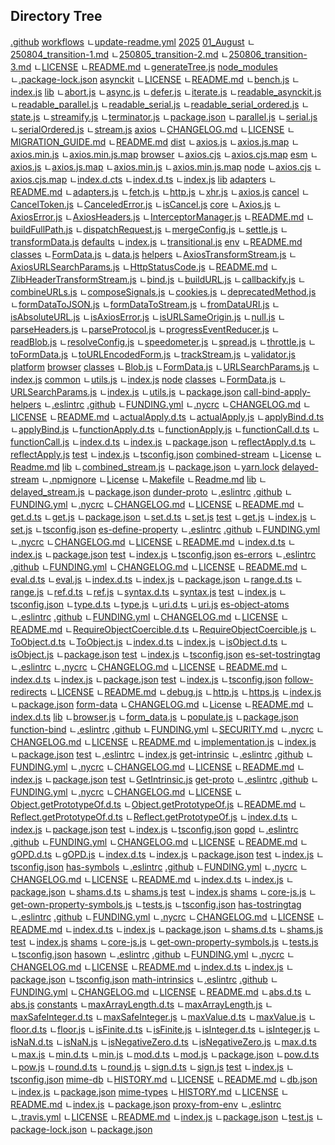 ## Directory Tree

[.github](https://github.com/kh1012/til/tree/main/.github)
  [workflows](https://github.com/kh1012/til/tree/main/.github/workflows)
      ㄴ[update-readme.yml](https://github.com/kh1012/til/blob/main/.github/workflows/update-readme.yml)
[2025](https://github.com/kh1012/til/tree/main/2025)
  [01_August](https://github.com/kh1012/til/tree/main/2025/01_August)
      ㄴ[250804_transition-1.md](https://github.com/kh1012/til/blob/main/2025/01_August/250804_transition-1.md)
      ㄴ[250805_transition-2.md](https://github.com/kh1012/til/blob/main/2025/01_August/250805_transition-2.md)
      ㄴ[250806_transition-3.md](https://github.com/kh1012/til/blob/main/2025/01_August/250806_transition-3.md)
  ㄴ[LICENSE](https://github.com/kh1012/til/blob/main/LICENSE)
  ㄴ[README.md](https://github.com/kh1012/til/blob/main/README.md)
  ㄴ[generateTree.js](https://github.com/kh1012/til/blob/main/generateTree.js)
[node_modules](https://github.com/kh1012/til/tree/main/node_modules)
    ㄴ[.package-lock.json](https://github.com/kh1012/til/blob/main/node_modules/.package-lock.json)
  [asynckit](https://github.com/kh1012/til/tree/main/node_modules/asynckit)
      ㄴ[LICENSE](https://github.com/kh1012/til/blob/main/node_modules/asynckit/LICENSE)
      ㄴ[README.md](https://github.com/kh1012/til/blob/main/node_modules/asynckit/README.md)
      ㄴ[bench.js](https://github.com/kh1012/til/blob/main/node_modules/asynckit/bench.js)
      ㄴ[index.js](https://github.com/kh1012/til/blob/main/node_modules/asynckit/index.js)
    [lib](https://github.com/kh1012/til/tree/main/node_modules/asynckit/lib)
        ㄴ[abort.js](https://github.com/kh1012/til/blob/main/node_modules/asynckit/lib/abort.js)
        ㄴ[async.js](https://github.com/kh1012/til/blob/main/node_modules/asynckit/lib/async.js)
        ㄴ[defer.js](https://github.com/kh1012/til/blob/main/node_modules/asynckit/lib/defer.js)
        ㄴ[iterate.js](https://github.com/kh1012/til/blob/main/node_modules/asynckit/lib/iterate.js)
        ㄴ[readable_asynckit.js](https://github.com/kh1012/til/blob/main/node_modules/asynckit/lib/readable_asynckit.js)
        ㄴ[readable_parallel.js](https://github.com/kh1012/til/blob/main/node_modules/asynckit/lib/readable_parallel.js)
        ㄴ[readable_serial.js](https://github.com/kh1012/til/blob/main/node_modules/asynckit/lib/readable_serial.js)
        ㄴ[readable_serial_ordered.js](https://github.com/kh1012/til/blob/main/node_modules/asynckit/lib/readable_serial_ordered.js)
        ㄴ[state.js](https://github.com/kh1012/til/blob/main/node_modules/asynckit/lib/state.js)
        ㄴ[streamify.js](https://github.com/kh1012/til/blob/main/node_modules/asynckit/lib/streamify.js)
        ㄴ[terminator.js](https://github.com/kh1012/til/blob/main/node_modules/asynckit/lib/terminator.js)
      ㄴ[package.json](https://github.com/kh1012/til/blob/main/node_modules/asynckit/package.json)
      ㄴ[parallel.js](https://github.com/kh1012/til/blob/main/node_modules/asynckit/parallel.js)
      ㄴ[serial.js](https://github.com/kh1012/til/blob/main/node_modules/asynckit/serial.js)
      ㄴ[serialOrdered.js](https://github.com/kh1012/til/blob/main/node_modules/asynckit/serialOrdered.js)
      ㄴ[stream.js](https://github.com/kh1012/til/blob/main/node_modules/asynckit/stream.js)
  [axios](https://github.com/kh1012/til/tree/main/node_modules/axios)
      ㄴ[CHANGELOG.md](https://github.com/kh1012/til/blob/main/node_modules/axios/CHANGELOG.md)
      ㄴ[LICENSE](https://github.com/kh1012/til/blob/main/node_modules/axios/LICENSE)
      ㄴ[MIGRATION_GUIDE.md](https://github.com/kh1012/til/blob/main/node_modules/axios/MIGRATION_GUIDE.md)
      ㄴ[README.md](https://github.com/kh1012/til/blob/main/node_modules/axios/README.md)
    [dist](https://github.com/kh1012/til/tree/main/node_modules/axios/dist)
        ㄴ[axios.js](https://github.com/kh1012/til/blob/main/node_modules/axios/dist/axios.js)
        ㄴ[axios.js.map](https://github.com/kh1012/til/blob/main/node_modules/axios/dist/axios.js.map)
        ㄴ[axios.min.js](https://github.com/kh1012/til/blob/main/node_modules/axios/dist/axios.min.js)
        ㄴ[axios.min.js.map](https://github.com/kh1012/til/blob/main/node_modules/axios/dist/axios.min.js.map)
      [browser](https://github.com/kh1012/til/tree/main/node_modules/axios/dist/browser)
          ㄴ[axios.cjs](https://github.com/kh1012/til/blob/main/node_modules/axios/dist/browser/axios.cjs)
          ㄴ[axios.cjs.map](https://github.com/kh1012/til/blob/main/node_modules/axios/dist/browser/axios.cjs.map)
      [esm](https://github.com/kh1012/til/tree/main/node_modules/axios/dist/esm)
          ㄴ[axios.js](https://github.com/kh1012/til/blob/main/node_modules/axios/dist/esm/axios.js)
          ㄴ[axios.js.map](https://github.com/kh1012/til/blob/main/node_modules/axios/dist/esm/axios.js.map)
          ㄴ[axios.min.js](https://github.com/kh1012/til/blob/main/node_modules/axios/dist/esm/axios.min.js)
          ㄴ[axios.min.js.map](https://github.com/kh1012/til/blob/main/node_modules/axios/dist/esm/axios.min.js.map)
      [node](https://github.com/kh1012/til/tree/main/node_modules/axios/dist/node)
          ㄴ[axios.cjs](https://github.com/kh1012/til/blob/main/node_modules/axios/dist/node/axios.cjs)
          ㄴ[axios.cjs.map](https://github.com/kh1012/til/blob/main/node_modules/axios/dist/node/axios.cjs.map)
      ㄴ[index.d.cts](https://github.com/kh1012/til/blob/main/node_modules/axios/index.d.cts)
      ㄴ[index.d.ts](https://github.com/kh1012/til/blob/main/node_modules/axios/index.d.ts)
      ㄴ[index.js](https://github.com/kh1012/til/blob/main/node_modules/axios/index.js)
    [lib](https://github.com/kh1012/til/tree/main/node_modules/axios/lib)
      [adapters](https://github.com/kh1012/til/tree/main/node_modules/axios/lib/adapters)
          ㄴ[README.md](https://github.com/kh1012/til/blob/main/node_modules/axios/lib/adapters/README.md)
          ㄴ[adapters.js](https://github.com/kh1012/til/blob/main/node_modules/axios/lib/adapters/adapters.js)
          ㄴ[fetch.js](https://github.com/kh1012/til/blob/main/node_modules/axios/lib/adapters/fetch.js)
          ㄴ[http.js](https://github.com/kh1012/til/blob/main/node_modules/axios/lib/adapters/http.js)
          ㄴ[xhr.js](https://github.com/kh1012/til/blob/main/node_modules/axios/lib/adapters/xhr.js)
        ㄴ[axios.js](https://github.com/kh1012/til/blob/main/node_modules/axios/lib/axios.js)
      [cancel](https://github.com/kh1012/til/tree/main/node_modules/axios/lib/cancel)
          ㄴ[CancelToken.js](https://github.com/kh1012/til/blob/main/node_modules/axios/lib/cancel/CancelToken.js)
          ㄴ[CanceledError.js](https://github.com/kh1012/til/blob/main/node_modules/axios/lib/cancel/CanceledError.js)
          ㄴ[isCancel.js](https://github.com/kh1012/til/blob/main/node_modules/axios/lib/cancel/isCancel.js)
      [core](https://github.com/kh1012/til/tree/main/node_modules/axios/lib/core)
          ㄴ[Axios.js](https://github.com/kh1012/til/blob/main/node_modules/axios/lib/core/Axios.js)
          ㄴ[AxiosError.js](https://github.com/kh1012/til/blob/main/node_modules/axios/lib/core/AxiosError.js)
          ㄴ[AxiosHeaders.js](https://github.com/kh1012/til/blob/main/node_modules/axios/lib/core/AxiosHeaders.js)
          ㄴ[InterceptorManager.js](https://github.com/kh1012/til/blob/main/node_modules/axios/lib/core/InterceptorManager.js)
          ㄴ[README.md](https://github.com/kh1012/til/blob/main/node_modules/axios/lib/core/README.md)
          ㄴ[buildFullPath.js](https://github.com/kh1012/til/blob/main/node_modules/axios/lib/core/buildFullPath.js)
          ㄴ[dispatchRequest.js](https://github.com/kh1012/til/blob/main/node_modules/axios/lib/core/dispatchRequest.js)
          ㄴ[mergeConfig.js](https://github.com/kh1012/til/blob/main/node_modules/axios/lib/core/mergeConfig.js)
          ㄴ[settle.js](https://github.com/kh1012/til/blob/main/node_modules/axios/lib/core/settle.js)
          ㄴ[transformData.js](https://github.com/kh1012/til/blob/main/node_modules/axios/lib/core/transformData.js)
      [defaults](https://github.com/kh1012/til/tree/main/node_modules/axios/lib/defaults)
          ㄴ[index.js](https://github.com/kh1012/til/blob/main/node_modules/axios/lib/defaults/index.js)
          ㄴ[transitional.js](https://github.com/kh1012/til/blob/main/node_modules/axios/lib/defaults/transitional.js)
      [env](https://github.com/kh1012/til/tree/main/node_modules/axios/lib/env)
          ㄴ[README.md](https://github.com/kh1012/til/blob/main/node_modules/axios/lib/env/README.md)
        [classes](https://github.com/kh1012/til/tree/main/node_modules/axios/lib/env/classes)
            ㄴ[FormData.js](https://github.com/kh1012/til/blob/main/node_modules/axios/lib/env/classes/FormData.js)
          ㄴ[data.js](https://github.com/kh1012/til/blob/main/node_modules/axios/lib/env/data.js)
      [helpers](https://github.com/kh1012/til/tree/main/node_modules/axios/lib/helpers)
          ㄴ[AxiosTransformStream.js](https://github.com/kh1012/til/blob/main/node_modules/axios/lib/helpers/AxiosTransformStream.js)
          ㄴ[AxiosURLSearchParams.js](https://github.com/kh1012/til/blob/main/node_modules/axios/lib/helpers/AxiosURLSearchParams.js)
          ㄴ[HttpStatusCode.js](https://github.com/kh1012/til/blob/main/node_modules/axios/lib/helpers/HttpStatusCode.js)
          ㄴ[README.md](https://github.com/kh1012/til/blob/main/node_modules/axios/lib/helpers/README.md)
          ㄴ[ZlibHeaderTransformStream.js](https://github.com/kh1012/til/blob/main/node_modules/axios/lib/helpers/ZlibHeaderTransformStream.js)
          ㄴ[bind.js](https://github.com/kh1012/til/blob/main/node_modules/axios/lib/helpers/bind.js)
          ㄴ[buildURL.js](https://github.com/kh1012/til/blob/main/node_modules/axios/lib/helpers/buildURL.js)
          ㄴ[callbackify.js](https://github.com/kh1012/til/blob/main/node_modules/axios/lib/helpers/callbackify.js)
          ㄴ[combineURLs.js](https://github.com/kh1012/til/blob/main/node_modules/axios/lib/helpers/combineURLs.js)
          ㄴ[composeSignals.js](https://github.com/kh1012/til/blob/main/node_modules/axios/lib/helpers/composeSignals.js)
          ㄴ[cookies.js](https://github.com/kh1012/til/blob/main/node_modules/axios/lib/helpers/cookies.js)
          ㄴ[deprecatedMethod.js](https://github.com/kh1012/til/blob/main/node_modules/axios/lib/helpers/deprecatedMethod.js)
          ㄴ[formDataToJSON.js](https://github.com/kh1012/til/blob/main/node_modules/axios/lib/helpers/formDataToJSON.js)
          ㄴ[formDataToStream.js](https://github.com/kh1012/til/blob/main/node_modules/axios/lib/helpers/formDataToStream.js)
          ㄴ[fromDataURI.js](https://github.com/kh1012/til/blob/main/node_modules/axios/lib/helpers/fromDataURI.js)
          ㄴ[isAbsoluteURL.js](https://github.com/kh1012/til/blob/main/node_modules/axios/lib/helpers/isAbsoluteURL.js)
          ㄴ[isAxiosError.js](https://github.com/kh1012/til/blob/main/node_modules/axios/lib/helpers/isAxiosError.js)
          ㄴ[isURLSameOrigin.js](https://github.com/kh1012/til/blob/main/node_modules/axios/lib/helpers/isURLSameOrigin.js)
          ㄴ[null.js](https://github.com/kh1012/til/blob/main/node_modules/axios/lib/helpers/null.js)
          ㄴ[parseHeaders.js](https://github.com/kh1012/til/blob/main/node_modules/axios/lib/helpers/parseHeaders.js)
          ㄴ[parseProtocol.js](https://github.com/kh1012/til/blob/main/node_modules/axios/lib/helpers/parseProtocol.js)
          ㄴ[progressEventReducer.js](https://github.com/kh1012/til/blob/main/node_modules/axios/lib/helpers/progressEventReducer.js)
          ㄴ[readBlob.js](https://github.com/kh1012/til/blob/main/node_modules/axios/lib/helpers/readBlob.js)
          ㄴ[resolveConfig.js](https://github.com/kh1012/til/blob/main/node_modules/axios/lib/helpers/resolveConfig.js)
          ㄴ[speedometer.js](https://github.com/kh1012/til/blob/main/node_modules/axios/lib/helpers/speedometer.js)
          ㄴ[spread.js](https://github.com/kh1012/til/blob/main/node_modules/axios/lib/helpers/spread.js)
          ㄴ[throttle.js](https://github.com/kh1012/til/blob/main/node_modules/axios/lib/helpers/throttle.js)
          ㄴ[toFormData.js](https://github.com/kh1012/til/blob/main/node_modules/axios/lib/helpers/toFormData.js)
          ㄴ[toURLEncodedForm.js](https://github.com/kh1012/til/blob/main/node_modules/axios/lib/helpers/toURLEncodedForm.js)
          ㄴ[trackStream.js](https://github.com/kh1012/til/blob/main/node_modules/axios/lib/helpers/trackStream.js)
          ㄴ[validator.js](https://github.com/kh1012/til/blob/main/node_modules/axios/lib/helpers/validator.js)
      [platform](https://github.com/kh1012/til/tree/main/node_modules/axios/lib/platform)
        [browser](https://github.com/kh1012/til/tree/main/node_modules/axios/lib/platform/browser)
          [classes](https://github.com/kh1012/til/tree/main/node_modules/axios/lib/platform/browser/classes)
              ㄴ[Blob.js](https://github.com/kh1012/til/blob/main/node_modules/axios/lib/platform/browser/classes/Blob.js)
              ㄴ[FormData.js](https://github.com/kh1012/til/blob/main/node_modules/axios/lib/platform/browser/classes/FormData.js)
              ㄴ[URLSearchParams.js](https://github.com/kh1012/til/blob/main/node_modules/axios/lib/platform/browser/classes/URLSearchParams.js)
            ㄴ[index.js](https://github.com/kh1012/til/blob/main/node_modules/axios/lib/platform/browser/index.js)
        [common](https://github.com/kh1012/til/tree/main/node_modules/axios/lib/platform/common)
            ㄴ[utils.js](https://github.com/kh1012/til/blob/main/node_modules/axios/lib/platform/common/utils.js)
          ㄴ[index.js](https://github.com/kh1012/til/blob/main/node_modules/axios/lib/platform/index.js)
        [node](https://github.com/kh1012/til/tree/main/node_modules/axios/lib/platform/node)
          [classes](https://github.com/kh1012/til/tree/main/node_modules/axios/lib/platform/node/classes)
              ㄴ[FormData.js](https://github.com/kh1012/til/blob/main/node_modules/axios/lib/platform/node/classes/FormData.js)
              ㄴ[URLSearchParams.js](https://github.com/kh1012/til/blob/main/node_modules/axios/lib/platform/node/classes/URLSearchParams.js)
            ㄴ[index.js](https://github.com/kh1012/til/blob/main/node_modules/axios/lib/platform/node/index.js)
        ㄴ[utils.js](https://github.com/kh1012/til/blob/main/node_modules/axios/lib/utils.js)
      ㄴ[package.json](https://github.com/kh1012/til/blob/main/node_modules/axios/package.json)
  [call-bind-apply-helpers](https://github.com/kh1012/til/tree/main/node_modules/call-bind-apply-helpers)
      ㄴ[.eslintrc](https://github.com/kh1012/til/blob/main/node_modules/call-bind-apply-helpers/.eslintrc)
    [.github](https://github.com/kh1012/til/tree/main/node_modules/call-bind-apply-helpers/.github)
        ㄴ[FUNDING.yml](https://github.com/kh1012/til/blob/main/node_modules/call-bind-apply-helpers/.github/FUNDING.yml)
      ㄴ[.nycrc](https://github.com/kh1012/til/blob/main/node_modules/call-bind-apply-helpers/.nycrc)
      ㄴ[CHANGELOG.md](https://github.com/kh1012/til/blob/main/node_modules/call-bind-apply-helpers/CHANGELOG.md)
      ㄴ[LICENSE](https://github.com/kh1012/til/blob/main/node_modules/call-bind-apply-helpers/LICENSE)
      ㄴ[README.md](https://github.com/kh1012/til/blob/main/node_modules/call-bind-apply-helpers/README.md)
      ㄴ[actualApply.d.ts](https://github.com/kh1012/til/blob/main/node_modules/call-bind-apply-helpers/actualApply.d.ts)
      ㄴ[actualApply.js](https://github.com/kh1012/til/blob/main/node_modules/call-bind-apply-helpers/actualApply.js)
      ㄴ[applyBind.d.ts](https://github.com/kh1012/til/blob/main/node_modules/call-bind-apply-helpers/applyBind.d.ts)
      ㄴ[applyBind.js](https://github.com/kh1012/til/blob/main/node_modules/call-bind-apply-helpers/applyBind.js)
      ㄴ[functionApply.d.ts](https://github.com/kh1012/til/blob/main/node_modules/call-bind-apply-helpers/functionApply.d.ts)
      ㄴ[functionApply.js](https://github.com/kh1012/til/blob/main/node_modules/call-bind-apply-helpers/functionApply.js)
      ㄴ[functionCall.d.ts](https://github.com/kh1012/til/blob/main/node_modules/call-bind-apply-helpers/functionCall.d.ts)
      ㄴ[functionCall.js](https://github.com/kh1012/til/blob/main/node_modules/call-bind-apply-helpers/functionCall.js)
      ㄴ[index.d.ts](https://github.com/kh1012/til/blob/main/node_modules/call-bind-apply-helpers/index.d.ts)
      ㄴ[index.js](https://github.com/kh1012/til/blob/main/node_modules/call-bind-apply-helpers/index.js)
      ㄴ[package.json](https://github.com/kh1012/til/blob/main/node_modules/call-bind-apply-helpers/package.json)
      ㄴ[reflectApply.d.ts](https://github.com/kh1012/til/blob/main/node_modules/call-bind-apply-helpers/reflectApply.d.ts)
      ㄴ[reflectApply.js](https://github.com/kh1012/til/blob/main/node_modules/call-bind-apply-helpers/reflectApply.js)
    [test](https://github.com/kh1012/til/tree/main/node_modules/call-bind-apply-helpers/test)
        ㄴ[index.js](https://github.com/kh1012/til/blob/main/node_modules/call-bind-apply-helpers/test/index.js)
      ㄴ[tsconfig.json](https://github.com/kh1012/til/blob/main/node_modules/call-bind-apply-helpers/tsconfig.json)
  [combined-stream](https://github.com/kh1012/til/tree/main/node_modules/combined-stream)
      ㄴ[License](https://github.com/kh1012/til/blob/main/node_modules/combined-stream/License)
      ㄴ[Readme.md](https://github.com/kh1012/til/blob/main/node_modules/combined-stream/Readme.md)
    [lib](https://github.com/kh1012/til/tree/main/node_modules/combined-stream/lib)
        ㄴ[combined_stream.js](https://github.com/kh1012/til/blob/main/node_modules/combined-stream/lib/combined_stream.js)
      ㄴ[package.json](https://github.com/kh1012/til/blob/main/node_modules/combined-stream/package.json)
      ㄴ[yarn.lock](https://github.com/kh1012/til/blob/main/node_modules/combined-stream/yarn.lock)
  [delayed-stream](https://github.com/kh1012/til/tree/main/node_modules/delayed-stream)
      ㄴ[.npmignore](https://github.com/kh1012/til/blob/main/node_modules/delayed-stream/.npmignore)
      ㄴ[License](https://github.com/kh1012/til/blob/main/node_modules/delayed-stream/License)
      ㄴ[Makefile](https://github.com/kh1012/til/blob/main/node_modules/delayed-stream/Makefile)
      ㄴ[Readme.md](https://github.com/kh1012/til/blob/main/node_modules/delayed-stream/Readme.md)
    [lib](https://github.com/kh1012/til/tree/main/node_modules/delayed-stream/lib)
        ㄴ[delayed_stream.js](https://github.com/kh1012/til/blob/main/node_modules/delayed-stream/lib/delayed_stream.js)
      ㄴ[package.json](https://github.com/kh1012/til/blob/main/node_modules/delayed-stream/package.json)
  [dunder-proto](https://github.com/kh1012/til/tree/main/node_modules/dunder-proto)
      ㄴ[.eslintrc](https://github.com/kh1012/til/blob/main/node_modules/dunder-proto/.eslintrc)
    [.github](https://github.com/kh1012/til/tree/main/node_modules/dunder-proto/.github)
        ㄴ[FUNDING.yml](https://github.com/kh1012/til/blob/main/node_modules/dunder-proto/.github/FUNDING.yml)
      ㄴ[.nycrc](https://github.com/kh1012/til/blob/main/node_modules/dunder-proto/.nycrc)
      ㄴ[CHANGELOG.md](https://github.com/kh1012/til/blob/main/node_modules/dunder-proto/CHANGELOG.md)
      ㄴ[LICENSE](https://github.com/kh1012/til/blob/main/node_modules/dunder-proto/LICENSE)
      ㄴ[README.md](https://github.com/kh1012/til/blob/main/node_modules/dunder-proto/README.md)
      ㄴ[get.d.ts](https://github.com/kh1012/til/blob/main/node_modules/dunder-proto/get.d.ts)
      ㄴ[get.js](https://github.com/kh1012/til/blob/main/node_modules/dunder-proto/get.js)
      ㄴ[package.json](https://github.com/kh1012/til/blob/main/node_modules/dunder-proto/package.json)
      ㄴ[set.d.ts](https://github.com/kh1012/til/blob/main/node_modules/dunder-proto/set.d.ts)
      ㄴ[set.js](https://github.com/kh1012/til/blob/main/node_modules/dunder-proto/set.js)
    [test](https://github.com/kh1012/til/tree/main/node_modules/dunder-proto/test)
        ㄴ[get.js](https://github.com/kh1012/til/blob/main/node_modules/dunder-proto/test/get.js)
        ㄴ[index.js](https://github.com/kh1012/til/blob/main/node_modules/dunder-proto/test/index.js)
        ㄴ[set.js](https://github.com/kh1012/til/blob/main/node_modules/dunder-proto/test/set.js)
      ㄴ[tsconfig.json](https://github.com/kh1012/til/blob/main/node_modules/dunder-proto/tsconfig.json)
  [es-define-property](https://github.com/kh1012/til/tree/main/node_modules/es-define-property)
      ㄴ[.eslintrc](https://github.com/kh1012/til/blob/main/node_modules/es-define-property/.eslintrc)
    [.github](https://github.com/kh1012/til/tree/main/node_modules/es-define-property/.github)
        ㄴ[FUNDING.yml](https://github.com/kh1012/til/blob/main/node_modules/es-define-property/.github/FUNDING.yml)
      ㄴ[.nycrc](https://github.com/kh1012/til/blob/main/node_modules/es-define-property/.nycrc)
      ㄴ[CHANGELOG.md](https://github.com/kh1012/til/blob/main/node_modules/es-define-property/CHANGELOG.md)
      ㄴ[LICENSE](https://github.com/kh1012/til/blob/main/node_modules/es-define-property/LICENSE)
      ㄴ[README.md](https://github.com/kh1012/til/blob/main/node_modules/es-define-property/README.md)
      ㄴ[index.d.ts](https://github.com/kh1012/til/blob/main/node_modules/es-define-property/index.d.ts)
      ㄴ[index.js](https://github.com/kh1012/til/blob/main/node_modules/es-define-property/index.js)
      ㄴ[package.json](https://github.com/kh1012/til/blob/main/node_modules/es-define-property/package.json)
    [test](https://github.com/kh1012/til/tree/main/node_modules/es-define-property/test)
        ㄴ[index.js](https://github.com/kh1012/til/blob/main/node_modules/es-define-property/test/index.js)
      ㄴ[tsconfig.json](https://github.com/kh1012/til/blob/main/node_modules/es-define-property/tsconfig.json)
  [es-errors](https://github.com/kh1012/til/tree/main/node_modules/es-errors)
      ㄴ[.eslintrc](https://github.com/kh1012/til/blob/main/node_modules/es-errors/.eslintrc)
    [.github](https://github.com/kh1012/til/tree/main/node_modules/es-errors/.github)
        ㄴ[FUNDING.yml](https://github.com/kh1012/til/blob/main/node_modules/es-errors/.github/FUNDING.yml)
      ㄴ[CHANGELOG.md](https://github.com/kh1012/til/blob/main/node_modules/es-errors/CHANGELOG.md)
      ㄴ[LICENSE](https://github.com/kh1012/til/blob/main/node_modules/es-errors/LICENSE)
      ㄴ[README.md](https://github.com/kh1012/til/blob/main/node_modules/es-errors/README.md)
      ㄴ[eval.d.ts](https://github.com/kh1012/til/blob/main/node_modules/es-errors/eval.d.ts)
      ㄴ[eval.js](https://github.com/kh1012/til/blob/main/node_modules/es-errors/eval.js)
      ㄴ[index.d.ts](https://github.com/kh1012/til/blob/main/node_modules/es-errors/index.d.ts)
      ㄴ[index.js](https://github.com/kh1012/til/blob/main/node_modules/es-errors/index.js)
      ㄴ[package.json](https://github.com/kh1012/til/blob/main/node_modules/es-errors/package.json)
      ㄴ[range.d.ts](https://github.com/kh1012/til/blob/main/node_modules/es-errors/range.d.ts)
      ㄴ[range.js](https://github.com/kh1012/til/blob/main/node_modules/es-errors/range.js)
      ㄴ[ref.d.ts](https://github.com/kh1012/til/blob/main/node_modules/es-errors/ref.d.ts)
      ㄴ[ref.js](https://github.com/kh1012/til/blob/main/node_modules/es-errors/ref.js)
      ㄴ[syntax.d.ts](https://github.com/kh1012/til/blob/main/node_modules/es-errors/syntax.d.ts)
      ㄴ[syntax.js](https://github.com/kh1012/til/blob/main/node_modules/es-errors/syntax.js)
    [test](https://github.com/kh1012/til/tree/main/node_modules/es-errors/test)
        ㄴ[index.js](https://github.com/kh1012/til/blob/main/node_modules/es-errors/test/index.js)
      ㄴ[tsconfig.json](https://github.com/kh1012/til/blob/main/node_modules/es-errors/tsconfig.json)
      ㄴ[type.d.ts](https://github.com/kh1012/til/blob/main/node_modules/es-errors/type.d.ts)
      ㄴ[type.js](https://github.com/kh1012/til/blob/main/node_modules/es-errors/type.js)
      ㄴ[uri.d.ts](https://github.com/kh1012/til/blob/main/node_modules/es-errors/uri.d.ts)
      ㄴ[uri.js](https://github.com/kh1012/til/blob/main/node_modules/es-errors/uri.js)
  [es-object-atoms](https://github.com/kh1012/til/tree/main/node_modules/es-object-atoms)
      ㄴ[.eslintrc](https://github.com/kh1012/til/blob/main/node_modules/es-object-atoms/.eslintrc)
    [.github](https://github.com/kh1012/til/tree/main/node_modules/es-object-atoms/.github)
        ㄴ[FUNDING.yml](https://github.com/kh1012/til/blob/main/node_modules/es-object-atoms/.github/FUNDING.yml)
      ㄴ[CHANGELOG.md](https://github.com/kh1012/til/blob/main/node_modules/es-object-atoms/CHANGELOG.md)
      ㄴ[LICENSE](https://github.com/kh1012/til/blob/main/node_modules/es-object-atoms/LICENSE)
      ㄴ[README.md](https://github.com/kh1012/til/blob/main/node_modules/es-object-atoms/README.md)
      ㄴ[RequireObjectCoercible.d.ts](https://github.com/kh1012/til/blob/main/node_modules/es-object-atoms/RequireObjectCoercible.d.ts)
      ㄴ[RequireObjectCoercible.js](https://github.com/kh1012/til/blob/main/node_modules/es-object-atoms/RequireObjectCoercible.js)
      ㄴ[ToObject.d.ts](https://github.com/kh1012/til/blob/main/node_modules/es-object-atoms/ToObject.d.ts)
      ㄴ[ToObject.js](https://github.com/kh1012/til/blob/main/node_modules/es-object-atoms/ToObject.js)
      ㄴ[index.d.ts](https://github.com/kh1012/til/blob/main/node_modules/es-object-atoms/index.d.ts)
      ㄴ[index.js](https://github.com/kh1012/til/blob/main/node_modules/es-object-atoms/index.js)
      ㄴ[isObject.d.ts](https://github.com/kh1012/til/blob/main/node_modules/es-object-atoms/isObject.d.ts)
      ㄴ[isObject.js](https://github.com/kh1012/til/blob/main/node_modules/es-object-atoms/isObject.js)
      ㄴ[package.json](https://github.com/kh1012/til/blob/main/node_modules/es-object-atoms/package.json)
    [test](https://github.com/kh1012/til/tree/main/node_modules/es-object-atoms/test)
        ㄴ[index.js](https://github.com/kh1012/til/blob/main/node_modules/es-object-atoms/test/index.js)
      ㄴ[tsconfig.json](https://github.com/kh1012/til/blob/main/node_modules/es-object-atoms/tsconfig.json)
  [es-set-tostringtag](https://github.com/kh1012/til/tree/main/node_modules/es-set-tostringtag)
      ㄴ[.eslintrc](https://github.com/kh1012/til/blob/main/node_modules/es-set-tostringtag/.eslintrc)
      ㄴ[.nycrc](https://github.com/kh1012/til/blob/main/node_modules/es-set-tostringtag/.nycrc)
      ㄴ[CHANGELOG.md](https://github.com/kh1012/til/blob/main/node_modules/es-set-tostringtag/CHANGELOG.md)
      ㄴ[LICENSE](https://github.com/kh1012/til/blob/main/node_modules/es-set-tostringtag/LICENSE)
      ㄴ[README.md](https://github.com/kh1012/til/blob/main/node_modules/es-set-tostringtag/README.md)
      ㄴ[index.d.ts](https://github.com/kh1012/til/blob/main/node_modules/es-set-tostringtag/index.d.ts)
      ㄴ[index.js](https://github.com/kh1012/til/blob/main/node_modules/es-set-tostringtag/index.js)
      ㄴ[package.json](https://github.com/kh1012/til/blob/main/node_modules/es-set-tostringtag/package.json)
    [test](https://github.com/kh1012/til/tree/main/node_modules/es-set-tostringtag/test)
        ㄴ[index.js](https://github.com/kh1012/til/blob/main/node_modules/es-set-tostringtag/test/index.js)
      ㄴ[tsconfig.json](https://github.com/kh1012/til/blob/main/node_modules/es-set-tostringtag/tsconfig.json)
  [follow-redirects](https://github.com/kh1012/til/tree/main/node_modules/follow-redirects)
      ㄴ[LICENSE](https://github.com/kh1012/til/blob/main/node_modules/follow-redirects/LICENSE)
      ㄴ[README.md](https://github.com/kh1012/til/blob/main/node_modules/follow-redirects/README.md)
      ㄴ[debug.js](https://github.com/kh1012/til/blob/main/node_modules/follow-redirects/debug.js)
      ㄴ[http.js](https://github.com/kh1012/til/blob/main/node_modules/follow-redirects/http.js)
      ㄴ[https.js](https://github.com/kh1012/til/blob/main/node_modules/follow-redirects/https.js)
      ㄴ[index.js](https://github.com/kh1012/til/blob/main/node_modules/follow-redirects/index.js)
      ㄴ[package.json](https://github.com/kh1012/til/blob/main/node_modules/follow-redirects/package.json)
  [form-data](https://github.com/kh1012/til/tree/main/node_modules/form-data)
      ㄴ[CHANGELOG.md](https://github.com/kh1012/til/blob/main/node_modules/form-data/CHANGELOG.md)
      ㄴ[License](https://github.com/kh1012/til/blob/main/node_modules/form-data/License)
      ㄴ[README.md](https://github.com/kh1012/til/blob/main/node_modules/form-data/README.md)
      ㄴ[index.d.ts](https://github.com/kh1012/til/blob/main/node_modules/form-data/index.d.ts)
    [lib](https://github.com/kh1012/til/tree/main/node_modules/form-data/lib)
        ㄴ[browser.js](https://github.com/kh1012/til/blob/main/node_modules/form-data/lib/browser.js)
        ㄴ[form_data.js](https://github.com/kh1012/til/blob/main/node_modules/form-data/lib/form_data.js)
        ㄴ[populate.js](https://github.com/kh1012/til/blob/main/node_modules/form-data/lib/populate.js)
      ㄴ[package.json](https://github.com/kh1012/til/blob/main/node_modules/form-data/package.json)
  [function-bind](https://github.com/kh1012/til/tree/main/node_modules/function-bind)
      ㄴ[.eslintrc](https://github.com/kh1012/til/blob/main/node_modules/function-bind/.eslintrc)
    [.github](https://github.com/kh1012/til/tree/main/node_modules/function-bind/.github)
        ㄴ[FUNDING.yml](https://github.com/kh1012/til/blob/main/node_modules/function-bind/.github/FUNDING.yml)
        ㄴ[SECURITY.md](https://github.com/kh1012/til/blob/main/node_modules/function-bind/.github/SECURITY.md)
      ㄴ[.nycrc](https://github.com/kh1012/til/blob/main/node_modules/function-bind/.nycrc)
      ㄴ[CHANGELOG.md](https://github.com/kh1012/til/blob/main/node_modules/function-bind/CHANGELOG.md)
      ㄴ[LICENSE](https://github.com/kh1012/til/blob/main/node_modules/function-bind/LICENSE)
      ㄴ[README.md](https://github.com/kh1012/til/blob/main/node_modules/function-bind/README.md)
      ㄴ[implementation.js](https://github.com/kh1012/til/blob/main/node_modules/function-bind/implementation.js)
      ㄴ[index.js](https://github.com/kh1012/til/blob/main/node_modules/function-bind/index.js)
      ㄴ[package.json](https://github.com/kh1012/til/blob/main/node_modules/function-bind/package.json)
    [test](https://github.com/kh1012/til/tree/main/node_modules/function-bind/test)
        ㄴ[.eslintrc](https://github.com/kh1012/til/blob/main/node_modules/function-bind/test/.eslintrc)
        ㄴ[index.js](https://github.com/kh1012/til/blob/main/node_modules/function-bind/test/index.js)
  [get-intrinsic](https://github.com/kh1012/til/tree/main/node_modules/get-intrinsic)
      ㄴ[.eslintrc](https://github.com/kh1012/til/blob/main/node_modules/get-intrinsic/.eslintrc)
    [.github](https://github.com/kh1012/til/tree/main/node_modules/get-intrinsic/.github)
        ㄴ[FUNDING.yml](https://github.com/kh1012/til/blob/main/node_modules/get-intrinsic/.github/FUNDING.yml)
      ㄴ[.nycrc](https://github.com/kh1012/til/blob/main/node_modules/get-intrinsic/.nycrc)
      ㄴ[CHANGELOG.md](https://github.com/kh1012/til/blob/main/node_modules/get-intrinsic/CHANGELOG.md)
      ㄴ[LICENSE](https://github.com/kh1012/til/blob/main/node_modules/get-intrinsic/LICENSE)
      ㄴ[README.md](https://github.com/kh1012/til/blob/main/node_modules/get-intrinsic/README.md)
      ㄴ[index.js](https://github.com/kh1012/til/blob/main/node_modules/get-intrinsic/index.js)
      ㄴ[package.json](https://github.com/kh1012/til/blob/main/node_modules/get-intrinsic/package.json)
    [test](https://github.com/kh1012/til/tree/main/node_modules/get-intrinsic/test)
        ㄴ[GetIntrinsic.js](https://github.com/kh1012/til/blob/main/node_modules/get-intrinsic/test/GetIntrinsic.js)
  [get-proto](https://github.com/kh1012/til/tree/main/node_modules/get-proto)
      ㄴ[.eslintrc](https://github.com/kh1012/til/blob/main/node_modules/get-proto/.eslintrc)
    [.github](https://github.com/kh1012/til/tree/main/node_modules/get-proto/.github)
        ㄴ[FUNDING.yml](https://github.com/kh1012/til/blob/main/node_modules/get-proto/.github/FUNDING.yml)
      ㄴ[.nycrc](https://github.com/kh1012/til/blob/main/node_modules/get-proto/.nycrc)
      ㄴ[CHANGELOG.md](https://github.com/kh1012/til/blob/main/node_modules/get-proto/CHANGELOG.md)
      ㄴ[LICENSE](https://github.com/kh1012/til/blob/main/node_modules/get-proto/LICENSE)
      ㄴ[Object.getPrototypeOf.d.ts](https://github.com/kh1012/til/blob/main/node_modules/get-proto/Object.getPrototypeOf.d.ts)
      ㄴ[Object.getPrototypeOf.js](https://github.com/kh1012/til/blob/main/node_modules/get-proto/Object.getPrototypeOf.js)
      ㄴ[README.md](https://github.com/kh1012/til/blob/main/node_modules/get-proto/README.md)
      ㄴ[Reflect.getPrototypeOf.d.ts](https://github.com/kh1012/til/blob/main/node_modules/get-proto/Reflect.getPrototypeOf.d.ts)
      ㄴ[Reflect.getPrototypeOf.js](https://github.com/kh1012/til/blob/main/node_modules/get-proto/Reflect.getPrototypeOf.js)
      ㄴ[index.d.ts](https://github.com/kh1012/til/blob/main/node_modules/get-proto/index.d.ts)
      ㄴ[index.js](https://github.com/kh1012/til/blob/main/node_modules/get-proto/index.js)
      ㄴ[package.json](https://github.com/kh1012/til/blob/main/node_modules/get-proto/package.json)
    [test](https://github.com/kh1012/til/tree/main/node_modules/get-proto/test)
        ㄴ[index.js](https://github.com/kh1012/til/blob/main/node_modules/get-proto/test/index.js)
      ㄴ[tsconfig.json](https://github.com/kh1012/til/blob/main/node_modules/get-proto/tsconfig.json)
  [gopd](https://github.com/kh1012/til/tree/main/node_modules/gopd)
      ㄴ[.eslintrc](https://github.com/kh1012/til/blob/main/node_modules/gopd/.eslintrc)
    [.github](https://github.com/kh1012/til/tree/main/node_modules/gopd/.github)
        ㄴ[FUNDING.yml](https://github.com/kh1012/til/blob/main/node_modules/gopd/.github/FUNDING.yml)
      ㄴ[CHANGELOG.md](https://github.com/kh1012/til/blob/main/node_modules/gopd/CHANGELOG.md)
      ㄴ[LICENSE](https://github.com/kh1012/til/blob/main/node_modules/gopd/LICENSE)
      ㄴ[README.md](https://github.com/kh1012/til/blob/main/node_modules/gopd/README.md)
      ㄴ[gOPD.d.ts](https://github.com/kh1012/til/blob/main/node_modules/gopd/gOPD.d.ts)
      ㄴ[gOPD.js](https://github.com/kh1012/til/blob/main/node_modules/gopd/gOPD.js)
      ㄴ[index.d.ts](https://github.com/kh1012/til/blob/main/node_modules/gopd/index.d.ts)
      ㄴ[index.js](https://github.com/kh1012/til/blob/main/node_modules/gopd/index.js)
      ㄴ[package.json](https://github.com/kh1012/til/blob/main/node_modules/gopd/package.json)
    [test](https://github.com/kh1012/til/tree/main/node_modules/gopd/test)
        ㄴ[index.js](https://github.com/kh1012/til/blob/main/node_modules/gopd/test/index.js)
      ㄴ[tsconfig.json](https://github.com/kh1012/til/blob/main/node_modules/gopd/tsconfig.json)
  [has-symbols](https://github.com/kh1012/til/tree/main/node_modules/has-symbols)
      ㄴ[.eslintrc](https://github.com/kh1012/til/blob/main/node_modules/has-symbols/.eslintrc)
    [.github](https://github.com/kh1012/til/tree/main/node_modules/has-symbols/.github)
        ㄴ[FUNDING.yml](https://github.com/kh1012/til/blob/main/node_modules/has-symbols/.github/FUNDING.yml)
      ㄴ[.nycrc](https://github.com/kh1012/til/blob/main/node_modules/has-symbols/.nycrc)
      ㄴ[CHANGELOG.md](https://github.com/kh1012/til/blob/main/node_modules/has-symbols/CHANGELOG.md)
      ㄴ[LICENSE](https://github.com/kh1012/til/blob/main/node_modules/has-symbols/LICENSE)
      ㄴ[README.md](https://github.com/kh1012/til/blob/main/node_modules/has-symbols/README.md)
      ㄴ[index.d.ts](https://github.com/kh1012/til/blob/main/node_modules/has-symbols/index.d.ts)
      ㄴ[index.js](https://github.com/kh1012/til/blob/main/node_modules/has-symbols/index.js)
      ㄴ[package.json](https://github.com/kh1012/til/blob/main/node_modules/has-symbols/package.json)
      ㄴ[shams.d.ts](https://github.com/kh1012/til/blob/main/node_modules/has-symbols/shams.d.ts)
      ㄴ[shams.js](https://github.com/kh1012/til/blob/main/node_modules/has-symbols/shams.js)
    [test](https://github.com/kh1012/til/tree/main/node_modules/has-symbols/test)
        ㄴ[index.js](https://github.com/kh1012/til/blob/main/node_modules/has-symbols/test/index.js)
      [shams](https://github.com/kh1012/til/tree/main/node_modules/has-symbols/test/shams)
          ㄴ[core-js.js](https://github.com/kh1012/til/blob/main/node_modules/has-symbols/test/shams/core-js.js)
          ㄴ[get-own-property-symbols.js](https://github.com/kh1012/til/blob/main/node_modules/has-symbols/test/shams/get-own-property-symbols.js)
        ㄴ[tests.js](https://github.com/kh1012/til/blob/main/node_modules/has-symbols/test/tests.js)
      ㄴ[tsconfig.json](https://github.com/kh1012/til/blob/main/node_modules/has-symbols/tsconfig.json)
  [has-tostringtag](https://github.com/kh1012/til/tree/main/node_modules/has-tostringtag)
      ㄴ[.eslintrc](https://github.com/kh1012/til/blob/main/node_modules/has-tostringtag/.eslintrc)
    [.github](https://github.com/kh1012/til/tree/main/node_modules/has-tostringtag/.github)
        ㄴ[FUNDING.yml](https://github.com/kh1012/til/blob/main/node_modules/has-tostringtag/.github/FUNDING.yml)
      ㄴ[.nycrc](https://github.com/kh1012/til/blob/main/node_modules/has-tostringtag/.nycrc)
      ㄴ[CHANGELOG.md](https://github.com/kh1012/til/blob/main/node_modules/has-tostringtag/CHANGELOG.md)
      ㄴ[LICENSE](https://github.com/kh1012/til/blob/main/node_modules/has-tostringtag/LICENSE)
      ㄴ[README.md](https://github.com/kh1012/til/blob/main/node_modules/has-tostringtag/README.md)
      ㄴ[index.d.ts](https://github.com/kh1012/til/blob/main/node_modules/has-tostringtag/index.d.ts)
      ㄴ[index.js](https://github.com/kh1012/til/blob/main/node_modules/has-tostringtag/index.js)
      ㄴ[package.json](https://github.com/kh1012/til/blob/main/node_modules/has-tostringtag/package.json)
      ㄴ[shams.d.ts](https://github.com/kh1012/til/blob/main/node_modules/has-tostringtag/shams.d.ts)
      ㄴ[shams.js](https://github.com/kh1012/til/blob/main/node_modules/has-tostringtag/shams.js)
    [test](https://github.com/kh1012/til/tree/main/node_modules/has-tostringtag/test)
        ㄴ[index.js](https://github.com/kh1012/til/blob/main/node_modules/has-tostringtag/test/index.js)
      [shams](https://github.com/kh1012/til/tree/main/node_modules/has-tostringtag/test/shams)
          ㄴ[core-js.js](https://github.com/kh1012/til/blob/main/node_modules/has-tostringtag/test/shams/core-js.js)
          ㄴ[get-own-property-symbols.js](https://github.com/kh1012/til/blob/main/node_modules/has-tostringtag/test/shams/get-own-property-symbols.js)
        ㄴ[tests.js](https://github.com/kh1012/til/blob/main/node_modules/has-tostringtag/test/tests.js)
      ㄴ[tsconfig.json](https://github.com/kh1012/til/blob/main/node_modules/has-tostringtag/tsconfig.json)
  [hasown](https://github.com/kh1012/til/tree/main/node_modules/hasown)
      ㄴ[.eslintrc](https://github.com/kh1012/til/blob/main/node_modules/hasown/.eslintrc)
    [.github](https://github.com/kh1012/til/tree/main/node_modules/hasown/.github)
        ㄴ[FUNDING.yml](https://github.com/kh1012/til/blob/main/node_modules/hasown/.github/FUNDING.yml)
      ㄴ[.nycrc](https://github.com/kh1012/til/blob/main/node_modules/hasown/.nycrc)
      ㄴ[CHANGELOG.md](https://github.com/kh1012/til/blob/main/node_modules/hasown/CHANGELOG.md)
      ㄴ[LICENSE](https://github.com/kh1012/til/blob/main/node_modules/hasown/LICENSE)
      ㄴ[README.md](https://github.com/kh1012/til/blob/main/node_modules/hasown/README.md)
      ㄴ[index.d.ts](https://github.com/kh1012/til/blob/main/node_modules/hasown/index.d.ts)
      ㄴ[index.js](https://github.com/kh1012/til/blob/main/node_modules/hasown/index.js)
      ㄴ[package.json](https://github.com/kh1012/til/blob/main/node_modules/hasown/package.json)
      ㄴ[tsconfig.json](https://github.com/kh1012/til/blob/main/node_modules/hasown/tsconfig.json)
  [math-intrinsics](https://github.com/kh1012/til/tree/main/node_modules/math-intrinsics)
      ㄴ[.eslintrc](https://github.com/kh1012/til/blob/main/node_modules/math-intrinsics/.eslintrc)
    [.github](https://github.com/kh1012/til/tree/main/node_modules/math-intrinsics/.github)
        ㄴ[FUNDING.yml](https://github.com/kh1012/til/blob/main/node_modules/math-intrinsics/.github/FUNDING.yml)
      ㄴ[CHANGELOG.md](https://github.com/kh1012/til/blob/main/node_modules/math-intrinsics/CHANGELOG.md)
      ㄴ[LICENSE](https://github.com/kh1012/til/blob/main/node_modules/math-intrinsics/LICENSE)
      ㄴ[README.md](https://github.com/kh1012/til/blob/main/node_modules/math-intrinsics/README.md)
      ㄴ[abs.d.ts](https://github.com/kh1012/til/blob/main/node_modules/math-intrinsics/abs.d.ts)
      ㄴ[abs.js](https://github.com/kh1012/til/blob/main/node_modules/math-intrinsics/abs.js)
    [constants](https://github.com/kh1012/til/tree/main/node_modules/math-intrinsics/constants)
        ㄴ[maxArrayLength.d.ts](https://github.com/kh1012/til/blob/main/node_modules/math-intrinsics/constants/maxArrayLength.d.ts)
        ㄴ[maxArrayLength.js](https://github.com/kh1012/til/blob/main/node_modules/math-intrinsics/constants/maxArrayLength.js)
        ㄴ[maxSafeInteger.d.ts](https://github.com/kh1012/til/blob/main/node_modules/math-intrinsics/constants/maxSafeInteger.d.ts)
        ㄴ[maxSafeInteger.js](https://github.com/kh1012/til/blob/main/node_modules/math-intrinsics/constants/maxSafeInteger.js)
        ㄴ[maxValue.d.ts](https://github.com/kh1012/til/blob/main/node_modules/math-intrinsics/constants/maxValue.d.ts)
        ㄴ[maxValue.js](https://github.com/kh1012/til/blob/main/node_modules/math-intrinsics/constants/maxValue.js)
      ㄴ[floor.d.ts](https://github.com/kh1012/til/blob/main/node_modules/math-intrinsics/floor.d.ts)
      ㄴ[floor.js](https://github.com/kh1012/til/blob/main/node_modules/math-intrinsics/floor.js)
      ㄴ[isFinite.d.ts](https://github.com/kh1012/til/blob/main/node_modules/math-intrinsics/isFinite.d.ts)
      ㄴ[isFinite.js](https://github.com/kh1012/til/blob/main/node_modules/math-intrinsics/isFinite.js)
      ㄴ[isInteger.d.ts](https://github.com/kh1012/til/blob/main/node_modules/math-intrinsics/isInteger.d.ts)
      ㄴ[isInteger.js](https://github.com/kh1012/til/blob/main/node_modules/math-intrinsics/isInteger.js)
      ㄴ[isNaN.d.ts](https://github.com/kh1012/til/blob/main/node_modules/math-intrinsics/isNaN.d.ts)
      ㄴ[isNaN.js](https://github.com/kh1012/til/blob/main/node_modules/math-intrinsics/isNaN.js)
      ㄴ[isNegativeZero.d.ts](https://github.com/kh1012/til/blob/main/node_modules/math-intrinsics/isNegativeZero.d.ts)
      ㄴ[isNegativeZero.js](https://github.com/kh1012/til/blob/main/node_modules/math-intrinsics/isNegativeZero.js)
      ㄴ[max.d.ts](https://github.com/kh1012/til/blob/main/node_modules/math-intrinsics/max.d.ts)
      ㄴ[max.js](https://github.com/kh1012/til/blob/main/node_modules/math-intrinsics/max.js)
      ㄴ[min.d.ts](https://github.com/kh1012/til/blob/main/node_modules/math-intrinsics/min.d.ts)
      ㄴ[min.js](https://github.com/kh1012/til/blob/main/node_modules/math-intrinsics/min.js)
      ㄴ[mod.d.ts](https://github.com/kh1012/til/blob/main/node_modules/math-intrinsics/mod.d.ts)
      ㄴ[mod.js](https://github.com/kh1012/til/blob/main/node_modules/math-intrinsics/mod.js)
      ㄴ[package.json](https://github.com/kh1012/til/blob/main/node_modules/math-intrinsics/package.json)
      ㄴ[pow.d.ts](https://github.com/kh1012/til/blob/main/node_modules/math-intrinsics/pow.d.ts)
      ㄴ[pow.js](https://github.com/kh1012/til/blob/main/node_modules/math-intrinsics/pow.js)
      ㄴ[round.d.ts](https://github.com/kh1012/til/blob/main/node_modules/math-intrinsics/round.d.ts)
      ㄴ[round.js](https://github.com/kh1012/til/blob/main/node_modules/math-intrinsics/round.js)
      ㄴ[sign.d.ts](https://github.com/kh1012/til/blob/main/node_modules/math-intrinsics/sign.d.ts)
      ㄴ[sign.js](https://github.com/kh1012/til/blob/main/node_modules/math-intrinsics/sign.js)
    [test](https://github.com/kh1012/til/tree/main/node_modules/math-intrinsics/test)
        ㄴ[index.js](https://github.com/kh1012/til/blob/main/node_modules/math-intrinsics/test/index.js)
      ㄴ[tsconfig.json](https://github.com/kh1012/til/blob/main/node_modules/math-intrinsics/tsconfig.json)
  [mime-db](https://github.com/kh1012/til/tree/main/node_modules/mime-db)
      ㄴ[HISTORY.md](https://github.com/kh1012/til/blob/main/node_modules/mime-db/HISTORY.md)
      ㄴ[LICENSE](https://github.com/kh1012/til/blob/main/node_modules/mime-db/LICENSE)
      ㄴ[README.md](https://github.com/kh1012/til/blob/main/node_modules/mime-db/README.md)
      ㄴ[db.json](https://github.com/kh1012/til/blob/main/node_modules/mime-db/db.json)
      ㄴ[index.js](https://github.com/kh1012/til/blob/main/node_modules/mime-db/index.js)
      ㄴ[package.json](https://github.com/kh1012/til/blob/main/node_modules/mime-db/package.json)
  [mime-types](https://github.com/kh1012/til/tree/main/node_modules/mime-types)
      ㄴ[HISTORY.md](https://github.com/kh1012/til/blob/main/node_modules/mime-types/HISTORY.md)
      ㄴ[LICENSE](https://github.com/kh1012/til/blob/main/node_modules/mime-types/LICENSE)
      ㄴ[README.md](https://github.com/kh1012/til/blob/main/node_modules/mime-types/README.md)
      ㄴ[index.js](https://github.com/kh1012/til/blob/main/node_modules/mime-types/index.js)
      ㄴ[package.json](https://github.com/kh1012/til/blob/main/node_modules/mime-types/package.json)
  [proxy-from-env](https://github.com/kh1012/til/tree/main/node_modules/proxy-from-env)
      ㄴ[.eslintrc](https://github.com/kh1012/til/blob/main/node_modules/proxy-from-env/.eslintrc)
      ㄴ[.travis.yml](https://github.com/kh1012/til/blob/main/node_modules/proxy-from-env/.travis.yml)
      ㄴ[LICENSE](https://github.com/kh1012/til/blob/main/node_modules/proxy-from-env/LICENSE)
      ㄴ[README.md](https://github.com/kh1012/til/blob/main/node_modules/proxy-from-env/README.md)
      ㄴ[index.js](https://github.com/kh1012/til/blob/main/node_modules/proxy-from-env/index.js)
      ㄴ[package.json](https://github.com/kh1012/til/blob/main/node_modules/proxy-from-env/package.json)
      ㄴ[test.js](https://github.com/kh1012/til/blob/main/node_modules/proxy-from-env/test.js)
  ㄴ[package-lock.json](https://github.com/kh1012/til/blob/main/package-lock.json)
  ㄴ[package.json](https://github.com/kh1012/til/blob/main/package.json)
